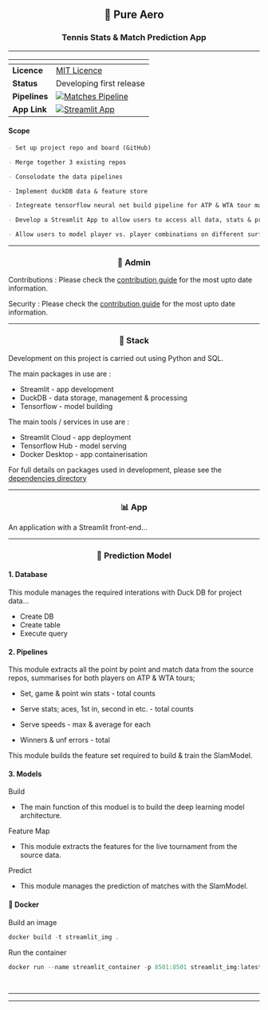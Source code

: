 <h2 align="center"><b> 🏓 Pure Aero </b></h2>

<h3 align="center"><b> Tennis Stats & Match Prediction App </b></h3>

---

| <!--  --> | <!--  -->
|--|--
| **Licence** | [MIT Licence](../LICENSE)
| **Status** | Developing first release
| **Pipelines** | [![Matches Pipeline](https://github.com/DNYFZR/TennisApp/actions/workflows/data_pipeline.yml/badge.svg)](https://github.com/DNYFZR/TennisApp/actions/workflows/data_pipeline.yml)
| **App Link** | [![Streamlit App](https://img.shields.io/badge/Streamlit-TennisApp-brightgreen?icon=github)](https://tennis.streamlit.app/)

#### **Scope**

````markdown
- Set up project repo and board (GitHub)

- Merge together 3 existing repos

- Consolodate the data pipelines

- Implement duckDB data & feature store

- Integreate tensorflow neural net build pipeline for ATP & WTA tour matches

- Develop a Streamlit App to allow users to access all data, stats & prediction outputs

- Allow users to model player vs. player combinations on different surfaces / tour levels etc.

````

---

<h3 align="center"><b> 📝 Admin </b></h3>

Contributions : Please check the [contribution guide](/docs/CONTRIBUTE.md) for the most upto date information.

Security : Please check the [contribution guide](/docs/SECURITY.md) for the most upto date information.

---

<h3 align="center"><b> 🥞 Stack  </b></h3>

Development on this project is carried out using Python and SQL.

The main packages in use are :

- Streamlit - app development
- DuckDB - data storage, management & processing
- Tensorflow - model building

The main tools / services in use are :

- Streamlit Cloud - app deployment
- Tensorflow Hub - model serving
- Docker Desktop - app containerisation

For full details on packages used in development, please see the [dependencies directory](../dependencies/)

---

<h3 align="center"><b> 📊 App  </b></h3>

An application with a Streamlit front-end...


---

<h3 align="center"><b> 🧱 Prediction Model </b></h3>

#### **1. Database**

This module manages the required interations with Duck DB for project data...

- Create DB
- Create table
- Execute query

#### **2. Pipelines**

This module extracts all the point by point and match data from the source repos, summarises for both players on ATP & WTA tours;

- Set, game & point win stats - total counts

- Serve stats; aces, 1st in, second in etc. - total counts

- Serve speeds - max & average for each

- Winners & unf errors - total

This module builds the feature set required to build & train the SlamModel.

#### **3. Models**

Build

- The main function of this moduel is to build the deep learning model architecture.

Feature Map

- This module extracts the features for the live tournament from the source data.

Predict

- This module manages the prediction of matches with the SlamModel.

#### 🐳 Docker

Build an image

````ps1
docker build -t streamlit_img .
````

Run the container

````ps1
docker run --name streamlit_container -p 8501:8501 streamlit_img:latest
````

<br>

---
---
